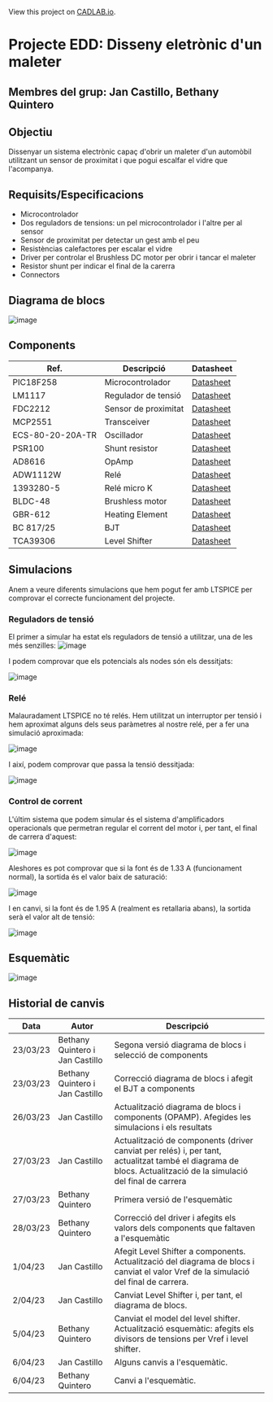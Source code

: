 View this project on [CADLAB.io](https://cadlab.io/project/26669). 

# Projecte EDD: Disseny eletrònic d'un maleter
**Membres del grup:** Jan Castillo, Bethany Quintero
----------------------------------------------------
## Objectiu
Dissenyar un sistema electrònic capaç d'obrir un maleter d'un automòbil utilitzant un sensor de proximitat i que pogui escalfar el vidre que l'acompanya.

## Requisits/Especificacions
- Microcontrolador 
- Dos reguladors de tensions: un pel microcontrolador i l'altre per al sensor
- Sensor de proximitat per detectar un gest amb el peu 
- Resistèncias calefactores per escalar el vidre
- Driver per controlar el Brushless DC motor per obrir i tancar el maleter
- Resistor shunt per indicar el final de la carerra
- Connectors

## Diagrama de blocs
![image](https://user-images.githubusercontent.com/128420038/229339225-fc47c08a-41fb-4cfa-a7b3-572c4002b129.png)







## Components
| Ref. | Descripció| Datasheet |
| ------ | -----------------| ------------------|
|PIC18F258|Microcontrolador|[Datasheet](https://www.mouser.es/datasheet/2/268/41159e-30206.pdf)|
|LM1117|Regulador de tensió|[Datasheet](https://www.ti.com/lit/ds/snos412q/snos412q.pdf?ts=1679503528555&ref_url=https%253A%252F%252Fwww.ti.com%252F)|
|FDC2212|Sensor de proximitat|[Datasheet](https://www.ti.com/lit/ds/symlink/fdc2212-q1.pdf?ts=1679569328592&ref_url=https%253A%252F%252Fwww.ti.com%252Fproduct%252FFDC2212-Q1)|
|MCP2551|Transceiver|[Datasheet](https://www.mouser.es/datasheet/2/268/20001667G-1115479.pdf)|
|ECS-80-20-20A-TR|Oscillador|[Datasheet](https://ecsxtal.com/store/pdf/csm-8r.pdf)|
|PSR100|Shunt resistor|[Datasheet](https://fscdn.rohm.com/en/products/databook/datasheet/passive/resistor/chip_resistor/psr-e.pdf)|
|AD8616|OpAmp|[Datasheet](https://www.analog.com/media/en/technical-documentation/data-sheets/AD8615_8616_8618.pdf)|
|ADW1112W|Relé|[Datasheet](https://www.datasheetq.com/datasheet-download/853198/1/Panasonic/ADW1112W)|
|1393280-5|Relé micro K|[Datasheet](https://www.te.com/commerce/DocumentDelivery/DDEController?Action=srchrtrv&DocNm=V23086X0000A001&DocType=Data+Sheet&DocLang=English&DocFormat=pdf&PartCntxt=1393280-5)|
|BLDC-48|Brushless motor|[Datasheet](https://www.farnell.com/datasheets/526541.pdf)|
|GBR-612|Heating Element|[Datasheet](https://www.tme.eu/Document/745dece1e8a1927996aa7af3a5cfc3a0/GBR-612_ENG.pdf)|
|BC 817/25|BJT|[Datasheet](https://pdf1.alldatasheet.com/datasheet-pdf/view/16111/PHILIPS/BC817-25.html)|
|TCA39306|Level Shifter|[Datasheet](https://www.ti.com/lit/ds/symlink/tca39306.pdf?ts=1680614676613&ref_url=https%253A%252F%252Fwww.google.com%252F)|


## Simulacions
Anem a veure diferents simulacions que hem pogut fer amb LTSPICE per comprovar el correcte funcionament del projecte.
### Reguladors de tensió
El primer a simular ha estat els reguladors de tensió a utilitzar, una de les més senzilles:
![image](https://user-images.githubusercontent.com/128420038/227760246-3e0efe11-65da-41eb-b58c-1ed1ec8b9907.png)

I podem comprovar que els potencials als nodes són els dessitjats:

![image](https://user-images.githubusercontent.com/128420038/227760309-8d6813f3-3f38-48f9-ae12-8ec50400e39f.png)

### Relé
Malauradament LTSPICE no té relés. Hem utilitzat un interruptor per tensió i hem aproximat alguns dels seus paràmetres al nostre relé, per a fer una simulació aproximada:

![image](https://user-images.githubusercontent.com/128420038/227760389-f3919231-660b-4d24-bc1f-4cc55b69f14e.png)

I així, podem comprovar que passa la tensió dessitjada:

![image](https://user-images.githubusercontent.com/128420038/227760407-5c292cef-1b9b-4fa3-b518-837812bd249a.png)

### Control de corrent
L'últim sistema que podem simular és el sistema d'amplificadors operacionals que permetran regular el corrent del motor i, per tant, el final de carrera d'aquest:

![image](https://user-images.githubusercontent.com/128420038/229271632-b0513e5e-26a8-4b4c-8614-7f9909abfa8c.png)



Aleshores es pot comprovar que si la font és de 1.33 A (funcionament normal), la sortida és el valor baix de saturació:

![image](https://user-images.githubusercontent.com/128420038/229271663-7c15f7c8-27c9-4324-a3b2-15aeda58307d.png)


I en canvi, si la font és de 1.95 A (realment es retallaria abans), la sortida serà el valor alt de tensió:

![image](https://user-images.githubusercontent.com/128420038/229271793-8ee0b926-4a4c-4e1a-be12-ad74cd024eb2.png)



## Esquemàtic
![image](https://user-images.githubusercontent.com/127347516/230476526-5a8675f4-a675-427f-bb47-c9b7d776475a.png)



## Historial de canvis
|Data| Autor|Descripció|
| ------ | -----------------| ------------------|
|23/03/23|Bethany Quintero i Jan Castillo|Segona versió diagrama de blocs i selecció de components|
|23/03/23|Bethany Quintero i Jan Castillo|Correcció diagrama de blocs i afegit el BJT a components|
|26/03/23|Jan Castillo|Actualització diagrama de blocs i components (OPAMP). Afegides les simulacions i els resultats|
|27/03/23|Jan Castillo|Actualització de components (driver canviat per relés) i, per tant, actualitzat també el diagrama de blocs. Actualització de la simulació del final de carrera|
|27/03/23| Bethany Quintero | Primera versió de l'esquemàtic|
|28/03/23| Bethany Quintero | Correcció del driver i afegits els valors dels components que faltaven a l'esquemàtic|
|1/04/23| Jan Castillo |Afegit Level Shifter a components. Actualització del diagrama de blocs i canviat el valor Vref de la simulació del final de carrera.|
|2/04/23| Jan Castillo |Canviat Level Shifter i, per tant, el diagrama de blocs.|
|5/04/23| Bethany Quintero | Canviat el model del level shifter. Actualització esquemàtic: afegits els divisors de tensions per Vref i level shifter.|
|6/04/23| Jan Castillo | Alguns canvis a l'esquemàtic.|
|6/04/23| Bethany Quintero | Canvi a l'esquemàtic.|
